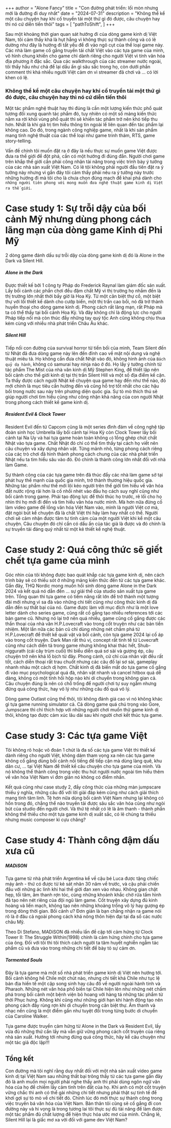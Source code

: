 +++
author = "Alone Fancy"
title = "Con đường phát triển: lối mòn nhưng mới là đường đi duy nhất"
date = "2024-07-31"
description = "Không thể kể một câu chuyện hay khi cố truyền tải một thứ gì đó được, câu chuyện hay thì nó cứ diễn tiến thôi"
tags = [
    "pathToShift",
]
+++

Sau một khoảng thời gian quan sát hướng đi của dòng game kinh dị Việt Nam, tôi cảm thấy khá là hụt hẫng vì không thực sự thành công và có lẽ dường như đây là hướng đi tất yếu để đi vào ngõ cụt của thể loại game này. Các nhà làm game cố gắng truyền tải chất Việt vào các tựa game của mình, vô hình chung khiến cho game chỉ dành riêng cho người Việt vì tính văn hóa địa phương ít đặc sắc. Qua các walkthrough của các streamer nước ngoài, tôi thấy hầu như chả để lại dấu ấn gì sâu sắc trong họ, còn dưới phần comment thì khá nhiều người Việt cảm ơn vì streamer đã chơi và ... có lời khen có lệ.

### Không thể kể một câu chuyện hay khi cố truyền tải một thứ gì đó được, câu chuyện hay thì nó cứ diễn tiến thôi

Một tác phẩm nghệ thuật hay thì đúng là cần một lượng kiến thức phổ quát tương đối xung quanh tác phẩm đó, tuy nhiên có một số mảng kiến thức nằm xa rời khỏi vùng phổ quát thì sẽ khiến tác phẩm trở nên khó tiếp thu hơn. Nhất là khi giá trị tìm hiểu thông tin ngoài lề liên quan đến tác phẩm lại không cao. Do đó, trong ngành công nghiệp game, nhất là khi sản phẩm mang tính nghệ thuật của các thể loại như game trinh thám, RTS, game story-telling.

Vấn đề chính tôi muốn đặt ra ở đây là nếu thực sự muốn game Việt được đưa ra thế giới để đột phá, cần có một hướng đi đúng đắn. Người chơi game trên khắp thế giới cần phải công nhận tài năng trong việc trình bày ý tưởng của các nhà sản xuất Việt Nam. Có lẽ tôi không phải người đầu tiên đặt ra ý tưởng này nhưng vì gần đây tôi cảm thấy phải nêu ra ý tưởng này trước những hướng đi mà tôi cho là chưa chọn đúng mạch để khai phá dành cho `những người tiên phong với mong muốn đưa nghệ thuật game kinh dị Việt ra thế giới`.

# Case study 1: Sự trỗi dậy của bối cảnh Mỹ nhưng dùng phong cách lãng mạn của dòng game Kinh dị Phi Mỹ

2 dòng game đánh dấu sự trỗi dậy của dòng game kinh dị đó là Alone in the Dark và Silent Hill.

##### Alone in the Dark

Được thiết kế bởi 1 công ty Pháp do Frederick Raynal làm giám đốc sản xuất. Lấy bối cảnh các phần chơi đều đậm chất Mỹ vì thị trường họ nhắm đến là thị trường lớn nhất thời bấy giờ là Hoa Kỳ. Từ một căn biệt thự cổ, một biệt thự với lối thiết kế dành cho cướp biển, một thị trấn cao bồi, nó đã trở thành huyền thoại cho dòng game kinh dị. Phong cách rất lãng mạn, rất Pháp mà ta có thể thấy tại bối cảnh Hoa Kỳ. Và đây không chỉ là động lực cho người Pháp tiếp nối mà còn thúc đẩy những tay quý tộc Anh cũng không chịu thua kém cùng với nhiều nhà phát triển Châu Âu khác.

##### Silent Hill

Tiếp nối con đường của survival horror từ tiền bối của mình, Team Silent đến từ Nhật đã đưa dòng game này lên đến đỉnh cao về mặt nội dung và nghệ thuật miêu tả. Họ không cần đưa chất Nhật vào đó, không hình ảnh của `Bách quỷ dạ hành`, không có samurai hay ninja nào ở đó. Họ lấy ý tưởng chính từ tác phẩm The Mist của nhà văn kinh dị Mỹ Stephen King, để thiết lập nên bối cảnh cho thế giới kinh dị tại thị trấn Silent Hill và một số địa điểm kế cận. Ta thấy được cách người Nhật kể chuyện qua game hay đến như thế nào, đó mới chính là mục tiêu cần hướng đến và cũng hỗ trợ tốt nhất cho các hậu bối trong nước sau này trên phương diện quốc gia. Sự tò mò thích thú sẽ giúp người chơi tìm hiểu cũng như công nhận khả năng của con người Nhật trong phong cách thiết kế game kinh dị.

##### Resident Evil & Clock Tower

Resident Evil đến từ Capcom cũng là một series đình đám về công nghệ tập đoàn sinh học Umbrella lấy bối cảnh tại Hoa Kỳ còn Clock Tower lấy bối cảnh tại Na Uy và hai tựa game hoàn toàn không `cố` lồng ghép chút chất Nhật vào tựa game. Chất Nhật đó chỉ có thể tìm thấy tại cách họ viết nên câu chuyện và xây dựng nhân vật. Từng mảnh nhỏ, từng phong cách riêng của các trò chơi đã hình thành phong cách chung của các nhà phát triển Nhật nếu ta tìm hiểu sâu vào đó. Đó chính là thành công lớn nhất đối với nhà làm Game.

Sự thành công của các tựa game trên đã thúc đẩy các nhà làm game sở tại phát huy thế mạnh của quốc gia mình, trở thành thương hiệu quốc gia. Những tác phẩm như thế mới lôi kéo người trên thế giới tìm hiểu về văn hóa đất nước rộng rãi hơn là cố nhồi nhét vào đầu họ cách suy nghĩ cũng như bối cảnh trong game. Phải tạo động lực để thôi thúc họ trước, rẽ lối cho họ nhìn thì họ mới đi đến và tìm hiểu văn hóa nước mình. Mà hơn nữa đừng cố làm video game để lồng văn hóa Việt Nam vào, mình là người Việt cơ mà, đặt ngòi bút kể chuyện đã là chất Việt thì hãy làm hay nhất có thể. Người chơi sẽ cảm nhận được tâm tư tình cảm của một người Việt khi kể một câu chuyện. Câu chuyện đó chỉ cần có dấu ấn của tác giả là được và đó chính là sự truyền tải đáng quý nhất từ một kẻ thiết kế nghệ thuật.

# Case study 2: Quá công thức sẽ giết chết tựa game của mình

Góc nhìn của tôi không được bao quát khắp các tựa game kinh dị, nên cách trình bày sẽ có thiếu sót ở những mảng kiến thức đến từ các tựa game khác. Gần đây, THQ Nordic mong muốn hồi sinh dòng game Alone in the Dark 2024 và kết quả nó dẫn đến ... sự giải thể của studio sản xuất tựa game trên. Tổng quan thì tựa game có tiềm năng rất lớn để trở thành một tượng đài mới nhưng vì sa đà vào những chi tiết cũng như công thức kinh dị đã dẫn đến sự thất bại của nó. Game được làm với mục đích như là một love letter dành cho series game, cũng rất cố gắng tạo nhiều references tới các bản game cũ. Nhưng nó lại trở nên quá nhiều, game cũng cố gắng được các thần thoại của nhà văn H.P.Lovecraft vào trong cốt truyện như các bản tiền nhiệm. Một lần nữa các bản cũ chỉ dùng những nét chấm phá từ H.P.Lovecraft để thiết kế quái vật và bối cảnh, còn tựa game 2024 lại cố áp vào trong cốt truyện. Dark Man rất thú vị, concept rất tinh tế từ Lovecraft cũng như cách diễn tả trong game nhưng không khai thác hết, Shub-niggurath (cái cây trùm cuối) thì biểu diễn quá sơ sài và gượng ép, câu chuyện trở nên khá lố bịch từ đây. Phong cảnh, cử chỉ của nhân vật đều rất tốt, cách diễn thoại rất trau chuốt nhưng các câu đố lại sơ sài, gameplay nhanh nhảu một cách dị hợm. Chất kinh dị đã biến mất do tựa game cố gắng đi vào mục psychological quá đà, nhân vật nhanh và cancel hitbox quá dễ dàng, không có một tính hồi hộp nào khi di chuyển trong không gian cả. Câu chuyện đúng là nên có chỗ trống để người chơi tự suy ngẫm nhưng đừng quá công thức, hay vô lý như những câu đố quá vô lý.

Dòng game Outlast cũng thế thôi, tôi không đánh giá cao vì nó không khác gì tựa game running simulator cả. Cả dòng game quá chú trọng vào Gore, Jumpscare thì chỉ thích hợp với những người chơi muốn thử game kinh dị thôi, không tạo được cảm xúc lâu dài sau khi người chơi kết thúc tựa game.

# Case study 3: Các tựa game Việt

Tôi không rõ hoặc võ đoán 1 chút là đa số các tựa game Việt thì thiết kế dành riêng cho người Việt, không dám tham vọng xa nên các tựa game không cố gắng dùng bối cảnh nổi tiếng để tiếp cận mà dùng làng quê, khu dân cư, ... tại Việt Nam để thiết kế câu chuyện cho tựa game của mình. Và nó không thể thành công trong việc thu hút người nước ngoài tìm hiểu thêm về văn hóa Việt Nam vì đơn giản nó không có điểm nhấn.

Kết quả cũng như case study 2, đầy công thức của những màn jumpscare thiếu ý nghĩa, những câu đố với lời giải đáp kém cũng như cách giải thích mang tính tâm linh. Tệ hơn nữa dùng bối cảnh Việt Nam nhưng lại không có hồn trong đó, chẳng thể nào truyền tải được sâu sắc văn hóa cũng như ngòi bút của studio đến người chơi. Và thứ tệ nhất có lẽ là âm thanh - thành phần không thể thiếu cho một tựa game kinh dị xuất sắc, có lẽ chúng ta thiếu nhưng music composer kì cựu chăng?

# Case study 4: Thành công đậm dấu xưa cũ

##### MADiSON

Tựa game từ nhà phát triển Argentina kể về cậu bé Luca được tặng chiếc máy ảnh - thứ có được từ kẻ sát nhân 30 năm về trước, và cậu phải chiến đấu với những ác linh khi hai thế giới đan xen vào nhau. Không gian chật hẹp, tối tăm, âm thanh rợn tóc, cùng những khoảnh khắc chờ rửa tấm hình đã tạo nên nét riêng của đội ngũ làm game. Cốt truyện xây dựng đủ kinh hoàng và liền mạch, không tạo nên những khoảng trống vô lý hay gượng ép trong dòng thời gian. Bối cảnh ư? Đơn giản là bạn chẳng nhận ra game nói rõ là ở đâu cả ngoài phong cách khá nông thôn hiện đại tại đa số các nước châu Mỹ.

Theo Di Stefano, MADiSON đã nhiều lần đề cập tới cảm hứng từ Clock Tower II: The Struggle Within(1998) chính là cảm hứng chính cho tựa game của ông. Đối với tôi thì tôi thích cách người ta tâm huyết nghiễn ngẫm tác phẩm cũ và đưa vào trong những chi tiết để bày tỏ sự cảm ơn.

##### Tormented Souls

Đây là tựa game mà một số nhà phát triển game kinh dị Việt nên hướng tới. Bối cảnh không hề Chile một chút nào, nhưng chi tiết khá Chile như tục lệ bản địa hiến tế một cặp song sinh hay câu đố về người ngoài hành tinh và Pharaoh. Những nét văn hóa phổ biến tại Chile hiện lên như những nét chấm phá trong bối cảnh một bệnh viện bỏ hoang với hàng tá những tác phẩm từ thời Phục hưng. Không khí cũng như những giới hạn khi hành động tạo nên phong cách đầy rùng rợn khi di chuyển trong căn biệt thự. Âm thanh và nhạc nền cũng là một điểm gần như tuyệt đối trong từng bước di chuyển của Caroline Walker.

Tựa game được truyền cảm hứng từ Alone in the Dark và Resident Evil, lấy vừa đủ những thứ cần lấy mà vẫn giữ vững phong cách cốt truyện của riêng nhà sản xuất. Hướng tới nhưng đừng quá công thức, hãy kể câu chuyện như một tác giả độc lập!!!

## Tổng kết

Con đường mà tôi nghĩ rằng duy nhất đối với một nhà sản xuất video game kinh dị tại Việt Nam sau những thất bại trông thấy từ các tựa game gần đây đó là anh muốn mọi người phải nghe thấy anh thì phải dùng ngôn ngữ văn hóa của họ để chiếm lấy cảm tình trên đất của họ. Khi anh có một cốt truyện vững chắc thì anh có thể gài những chi tiết nhưng phải thật sự tinh tế để khơi gợi sự tò mò về chi tiết đó. Chính lúc đó mới thực sự thành công trong việc truyền bá văn hóa của Việt Nam. Bản thân tôi cũng sẽ cố gắng đi con đường này và hi vọng là trong tương lai tôi thực sự đủ tài năng để làm được một tác phẩm đủ chất lượng để hiện thực hóa ước mơ của mình. Chẳng lẽ, Silent Hill lại là giấc mơ xa vời đối với game dev Việt Nam?
